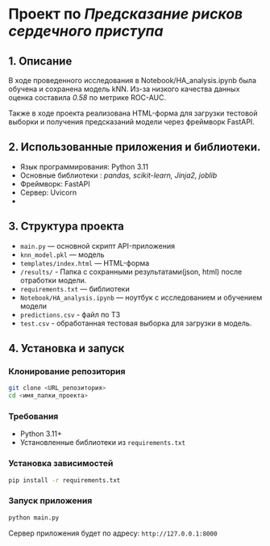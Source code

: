 # Проект по *Предсказание рисков сердечного приступа*

## 1. Описание

В ходе проведенного исследования в Notebook/HA_analysis.ipynb была обучена и сохранена модель kNN. Из-за низкого качества данных оценка составила *0.58* по метрике ROC-AUC.

Также в ходе проекта реализована HTML-форма для загрузки тестовой выборки и получения предсказаний модели через фреймворк FastAPI.

## 2. Использованные приложения и библиотеки.

- Язык программирования: Python 3.11
- Основные библиотеки : *pandas, scikit-learn, Jinja2, joblib*
- Фреймворк: FastAPI
- Сервер: Uvicorn
- 

## 3. Структура проекта

- `main.py` — основной скрипт API-приложения
- `knn_model.pkl` — модель
- `templates/index.html` — HTML-форма
- `/results/` - Папка с сохранными результатами(json, html) после отработки модели. 
- `requirements.txt` — библиотеки
- `Notebook/HA_analysis.ipynb` — ноутбук c исследованием и обучением модели
- `predictions.csv` - файл по ТЗ
- `test.csv` - обработанная тестовая выборка для загрузки в модель.

## 4. Установка и запуск

### Клонирование репозитория

```bash
git clone <URL_репозитория>
cd <имя_папки_проекта>
```

### Требования

- Python 3.11+
- Установленные библиотеки из `requirements.txt`

### Установка зависимостей

```bash
pip install -r requirements.txt
```

### Запуск приложения

```bash
python main.py
```

Сервер приложения будет по адресу: `http://127.0.0.1:8000`
